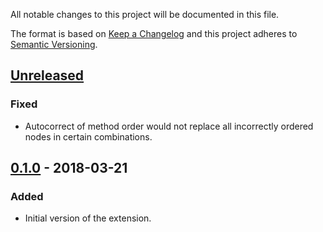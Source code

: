 All notable changes to this project will be documented in this file.

The format is based on [Keep a Changelog](http://keepachangelog.com/en/1.0.0/)
and this project adheres to [Semantic Versioning](http://semver.org/spec/v2.0.0.html).

## [Unreleased]

### Fixed

* Autocorrect of method order would not replace all incorrectly ordered nodes in
  certain combinations.

## [0.1.0] - 2018-03-21

### Added

* Initial version of the extension.

[unreleased]: https://github.com/CoffeeAndCode/rubocop_method_order/compare/v0.2.0...HEAD
[0.2.0]: https://github.com/CoffeeAndCode/rubocop_method_order/compare/v0.1.0...v0.2.0
[0.1.0]: https://github.com/CoffeeAndCode/rubocop_method_order/releases/tag/v0.1.0
